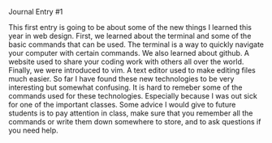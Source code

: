 Journal Entry #1

This first entry is going to be about some of the new things I learned this year in web design. First, we learned about the terminal and some of the basic commands that can be used. The terminal is a way to quickly navigate your computer with certain commands. We also learned about github. A website used to share your coding work with others all over the world. Finally, we were introduced to vim. A text editor used to make editing files much easier. So far I have found these new technologies to be very interesting but somewhat confusing. It is hard to remeber some of the commands used for these technologies. Especially because I was out sick for one of the important classes. Some advice I would give to future students is to pay attention in class, make sure that you remember all the commands or write them down somewhere to store, and to ask questions if you need help.
